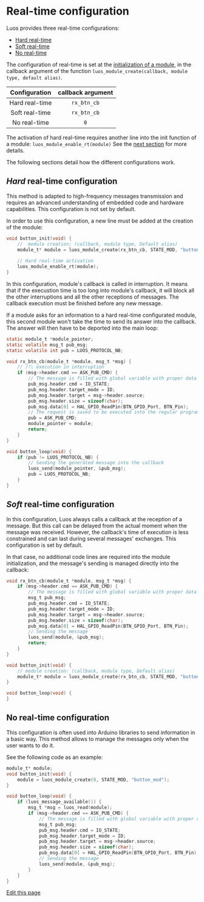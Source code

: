 # Real-time configuration

Luos provides three real-time configurations:
 - [Hard real-time](#hard-real-time-configuration)
 - [Soft real-time](#soft-real-time-configuration)
 - [No real-time](#no-real-time-configuration)
 
The configuration of real-time is set at the [initialization of a module](/_pages/low/modules/create-init.md), in the callback argument of the function `luos_module_create(callback, module type, default alias)`.

|Configuration|callback argument|
|:---:|:---:|
|Hard real-time|`rx_btn_cb`| 
|Soft real-time|`rx_btn_cb`| 
|No real-time|`0`| 

The activation of hard real-time requires another line into the init function of a module: `luos_module_enable_rt(module)`
See the [next section](#hard-real-time-configuration) for more details.

The following sections detail how the different configurations work.

## *Hard* real-time configuration
This method is adapted to high-frequency messages transmission and requires an advanced understanding of embedded code and hardware capabilities. This configuration is not set by default.

In order to use this configuration, a new line must be added at the creation of the module:

```c
void button_init(void) {
    //  module creation: (callback, module type, Default alias)
    module_t* module = luos_module_create(rx_btn_cb, STATE_MOD, "button_mod");
	
    // Hard real-time activation
    luos_module_enable_rt(module);
}
```

In this configuration, module's callback is called in interruption. It means that if the execustion time is too long into module's callback, it will block all the other interruptions and all the other receptions of messages. The callback execution must be finished before any new message.

If a module asks for an information to a hard real-time configurated module, this second module won't take the time to send its answer into the callback. The answer will then have to be deported into the main loop:

```c
static module_t *module_pointer;
static volatile msg_t pub_msg;
static volatile int pub = LUOS_PROTOCOL_NB;

void rx_btn_cb(module_t *module, msg_t *msg) {
    // /!\ execution in interruption
    if (msg->header.cmd == ASK_PUB_CMD) {
        // The message is filled with global variable with proper data
        pub_msg.header.cmd = IO_STATE;
        pub_msg.header.target_mode = ID;
        pub_msg.header.target = msg->header.source;
        pub_msg.header.size = sizeof(char);
        pub_msg.data[0] = HAL_GPIO_ReadPin(BTN_GPIO_Port, BTN_Pin);
        // The request is saved to be executed into the regular program
        pub = ASK_PUB_CMD;
        module_pointer = module;
        return;
    }
}

void button_loop(void) {
    if (pub != LUOS_PROTOCOL_NB) {
        // Sending the generated message into the callback
        luos_send(module_pointer, &pub_msg);
        pub = LUOS_PROTOCOL_NB;
    }
}
```

## *Soft* real-time configuration
In this configuration, Luos always calls a callback at the reception of a message. But this call can be delayed from the actual moment when the message was received. However, the callback's time of execution is less constrained and can last during several messages' exchanges. This configuration is set by default.

In that case, no additional code lines are required into the module initialization, and the message's sending is managed directly into the callback:

```c
void rx_btn_cb(module_t *module, msg_t *msg) {
    if (msg->header.cmd == ASK_PUB_CMD) {
        // The message is filled with global variable with proper data
        msg_t pub_msg;
        pub_msg.header.cmd = IO_STATE;
        pub_msg.header.target_mode = ID;
        pub_msg.header.target = msg->header.source;
        pub_msg.header.size = sizeof(char);
        pub_msg.data[0] = HAL_GPIO_ReadPin(BTN_GPIO_Port, BTN_Pin);
        // Sending the message
        luos_send(module, &pub_msg);
        return;
    }
}

void button_init(void) {
    // module creation: (callback, module type, Default alias)
    module_t* module = luos_module_create(rx_btn_cb, STATE_MOD, "button_mod");
}

void button_loop(void) {
}
```

## No real-time configuration
This configuration is often used into Arduino libraries to send information in a basic way. This method allows to manage the messages only when the user wants to do it.

See the following code as an example:

```c
module_t* module;
void button_init(void) {
    module = luos_module_create(0, STATE_MOD, "button_mod");
}

void button_loop(void) {
    if (luos_message_available()) {
        msg_t *msg = luos_read(module);
        if (msg->header.cmd == ASK_PUB_CMD) {
            // The message is filled with global variable with proper data
            msg_t pub_msg;
            pub_msg.header.cmd = IO_STATE;
            pub_msg.header.target_mode = ID;
            pub_msg.header.target = msg->header.source;
            pub_msg.header.size = sizeof(char);
            pub_msg.data[0] = HAL_GPIO_ReadPin(BTN_GPIO_Port, BTN_Pin);
            // Sending the message
            luos_send(module, &pub_msg);
        }
    }
}
```

<div class="cust_edit_page"><a href="https://{{gh_path}}_pages/low/modules/rt-config.md">Edit this page</a></div>
